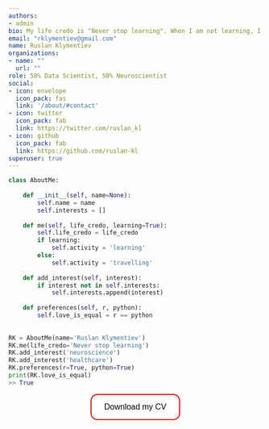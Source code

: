 ```yaml
---
authors:
- admin
bio: My life credo is "Never stop learning". When I am not learning, I am travelling or hiking.
email: "rklymentiev@gmail.com"
name: Ruslan Klymentiev
organizations:
- name: ""
  url: ""
role: 50% Data Scientist, 50% Neuroscientist
social:
- icon: envelope
  icon_pack: fas
  link: '/about/#contact'
- icon: twitter
  icon_pack: fab
  link: https://twitter.com/ruslan_kl
- icon: github
  icon_pack: fab
  link: https://github.com/ruslan-kl
superuser: true
---
```


<style>
.button {
  background-color: white;
  border: 2px solid red;
  color: black;
  padding: 15px 25px;
  text-align: center;
  border-radius: 14px;
  font-size: 16px;
  cursor: pointer;
  transition-duration: 0.4s;
}

.button:hover {
  background-color: red;
}
</style>

```python
class AboutMe:
    
    def __init__(self, name=None):
        self.name = name
        self.interests = []
    
    def me(self, life_credo, learning=True):
        self.life_credo = life_credo
        if learning:
            self.activity = 'learning'
        else:
            self.activity = 'travelling'
            
    def add_interest(self, interest):
        if interest not in self.interests:
            self.interests.append(interest)
        
    def preferences(self, r, python):
        self.love_is_equal = r == python 
    
    
RK = AboutMe(name='Ruslan Klymentiev')
RK.me(life_credo='Never stop learning')
RK.add_interest('neuroscience')
RK.add_interest('healthcare')
RK.preferences(r=True, python=True)
print(RK.love_is_equal)
>> True
```

<center>
<a class="btn" href="CV_Klymentiev.pdf" target="_blank">
<button class="button">Download my CV</button>
</a>
</center>


